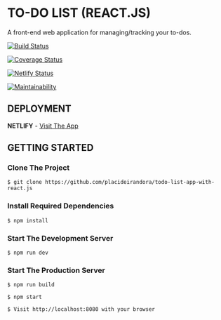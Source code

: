 # TO-DO LIST (REACT.JS)

A front-end web application for managing/tracking your to-dos.

[![Build Status](https://circleci.com/gh/placideirandora/todo-list-app-with-react.js.svg?style=svg&circle-token=8cc464a0963f248d058c5b1fbc0e4ca70dc91cab)](https://app.circleci.com/pipelines/github/placideirandora/todo-list-app-with-react.js)

[![Coverage Status](https://coveralls.io/repos/github/placideirandora/todo-list-app-with-react.js/badge.svg)](https://coveralls.io/github/placideirandora/todo-list-app-with-react.js)

[![Netlify Status](https://api.netlify.com/api/v1/badges/2b9112a6-f960-4a33-b3a6-bd7f47cdfe36/deploy-status)](https://app.netlify.com/sites/todo-list-app-react-js/deploys)

[![Maintainability](https://api.codeclimate.com/v1/badges/1d71ed72e6b27356313b/maintainability)](https://codeclimate.com/github/placideirandora/todo-list-app-with-react.js/maintainability)

## DEPLOYMENT

**NETLIFY** - [Visit The App](https://todo-list-app-react-js.netlify.com/)

## GETTING STARTED

### Clone The Project

```
$ git clone https://github.com/placideirandora/todo-list-app-with-react.js
```

### Install Required Dependencies

```
$ npm install
```

### Start The Development Server

```
$ npm run dev
```

### Start The Production Server

```
$ npm run build
```

```
$ npm start
```

```
$ Visit http://localhost:8080 with your browser
```
